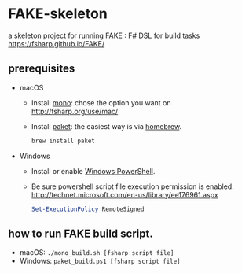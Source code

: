 # FAKE-skeleton
a skeleton project for running FAKE : F# DSL for build tasks https://fsharp.github.io/FAKE/

## prerequisites
* macOS
    * Install [mono](): chose the option you want on http://fsharp.org/use/mac/
    * Install [paket](https://fsprojects.github.io/Paket/): the easiest way is via [homebrew](http://brew.sh).
        
        ```bash
        brew install paket
        ```
* Windows
    * Install or enable [Windows PowerShell](http://msdn.microsoft.com/en-us/powershell).
    * Be sure powershell script file execution permission is enabled: http://technet.microsoft.com/en-us/library/ee176961.aspx 
        
        ```powershell
        Set-ExecutionPolicy RemoteSigned
        ```

## how to run FAKE build script.
* macOS: ```./mono_build.sh [fsharp script file]```
* Windows: ```paket_build.ps1 [fsharp script file]```